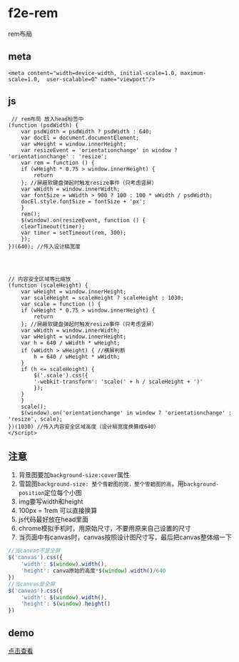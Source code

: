 # f2e-rem
rem布局
## meta ##
    <meta content="width=device-width, initial-scale=1.0, maximum-scale=1.0,  user-scalable=0" name="viewport"/>
    
	
## js ##
```
 // rem布局 放入head标签中
(function (psdWidth) {
    var psdWidth = psdWidth ? psdWidth : 640;
    var docEl = document.documentElement;
    var wHeight = window.innerHeight;
    var resizeEvent = 'orientationchange' in window ? 'orientationchange' : 'resize';
    var rem = function () {
	if (wHeight * 0.75 > window.innerHeight) {
	    return
	}; //屏蔽软键盘弹起时触发resize事件（只考虑竖屏）
	var wWidth = window.innerWidth;
	var fontSize = wWidth > 900 ? 100 : 100 * wWidth / psdWidth;
	docEl.style.fontSize = fontSize + 'px';
    }
    rem();
    $(window).on(resizeEvent, function () {
	clearTimeout(timer);
	var timer = setTimeout(rem, 300);
    });
})(640); //传入设计稿宽度




// 内容安全区域等比缩放 
(function (scaleHeight) {
    var wHeight = window.innerHeight;
    var scaleHeight = scaleHeight ? scaleHeight : 1030;
    var scale = function () {
	if (wHeight * 0.75 > window.innerHeight) {
	    return
	}; //屏蔽软键盘弹起时触发resize事件（只考虑竖屏）
	var wWidth = window.innerWidth;
	var wHeight = window.innerHeight;
	var h = 640 / wWidth * wHeight;
	if (wWidth > wHeight) { //横屏判断
	    h = 640 / wHeight * wWidth;
	}
	if (h <= scaleHeight) {
	    $('.scale').css({
		'-webkit-transform': 'scale(' + h / scaleHeight + ')'
	    });
	}
    }
    scale();
    $(window).on('orientationchange' in window ? 'orientationchange' : 'resize', scale);
})(1030) //传入内容安全区域高度（设计稿宽度换算成640）
</script>
```

## 注意 ##


1. 背景图要加`background-size:cover`属性
2. 雪碧图`background-size: 整个雪碧图的宽，整个雪碧图的高`，用`background-position`定位每个小图
3. img要写width和height
4. 100px = 1rem 可以直接换算
5. js代码最好放在head里面
6. chrome模拟手机时，用原始尺寸，不要用原来自己设置的尺寸
7. 当页面中有canvas时，canvas按照设计图尺寸写，最后把canvas整体缩一下
	
```javascript
//当canvas不是全屏
$('canvas').css({
	'width': $(window).width(), 
	'height': canva原始的高度*$(window).width()/640
})
//当canvas是全屏
$('canvas').css({
	'width': $(window).width(), 
	'height': $(window).height()
})
```


## demo ##
[点击查看](http://go.163.com/web/f2e_common/common/f2e-rem/)
